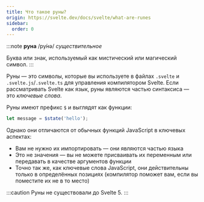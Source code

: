 ```yaml
---
title: Что такое руны?
origin: https://svelte.dev/docs/svelte/what-are-runes
sidebar:
  order: 0
---
```


:::note
**руна** /ру́нə/ _существительное_

Буква или знак, используемый как мистический или магический символ.
:::

Руны — это символы, которые вы используете в файлах `.svelte` и `.svelte.js`/`.svelte.ts` для управления компилятором Svelte. Если рассматривать Svelte как язык, руны являются частью синтаксиса — это _ключевые слова_.

Руны имеют префикс `$` и выглядят как функции:

```js
let message = $state('hello');
```

Однако они отличаются от обычных функций JavaScript в ключевых аспектах:

- Вам не нужно их импортировать — они являются частью языка
- Это не значения — вы не можете присваивать их переменным или передавать в качестве аргументов функции
- Точно так же, как ключевые слова JavaScript, они действительны только в определённых позициях (компилятор поможет вам, если вы поместите их не в то место)

:::caution
Руны не существовали до Svelte 5.
:::
